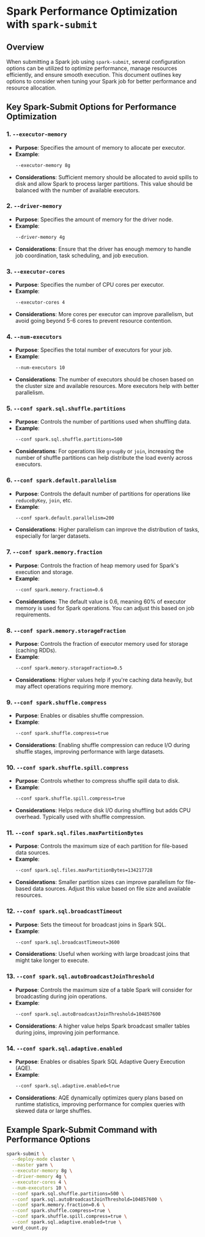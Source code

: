 # Spark Performance Optimization with `spark-submit`

## Overview

When submitting a Spark job using `spark-submit`, several configuration options can be utilized to optimize performance, manage resources efficiently, and ensure smooth execution. This document outlines key options to consider when tuning your Spark job for better performance and resource allocation.

## Key Spark-Submit Options for Performance Optimization

### 1. **`--executor-memory`**
   - **Purpose**: Specifies the amount of memory to allocate per executor.
   - **Example**: 
     ```bash
     --executor-memory 8g
     ```
   - **Considerations**: Sufficient memory should be allocated to avoid spills to disk and allow Spark to process larger partitions. This value should be balanced with the number of available executors.

### 2. **`--driver-memory`**
   - **Purpose**: Specifies the amount of memory for the driver node.
   - **Example**: 
     ```bash
     --driver-memory 4g
     ```
   - **Considerations**: Ensure that the driver has enough memory to handle job coordination, task scheduling, and job execution.

### 3. **`--executor-cores`**
   - **Purpose**: Specifies the number of CPU cores per executor.
   - **Example**: 
     ```bash
     --executor-cores 4
     ```
   - **Considerations**: More cores per executor can improve parallelism, but avoid going beyond 5-6 cores to prevent resource contention.

### 4. **`--num-executors`**
   - **Purpose**: Specifies the total number of executors for your job.
   - **Example**: 
     ```bash
     --num-executors 10
     ```
   - **Considerations**: The number of executors should be chosen based on the cluster size and available resources. More executors help with better parallelism.

### 5. **`--conf spark.sql.shuffle.partitions`**
   - **Purpose**: Controls the number of partitions used when shuffling data.
   - **Example**: 
     ```bash
     --conf spark.sql.shuffle.partitions=500
     ```
   - **Considerations**: For operations like `groupBy` or `join`, increasing the number of shuffle partitions can help distribute the load evenly across executors.

### 6. **`--conf spark.default.parallelism`**
   - **Purpose**: Controls the default number of partitions for operations like `reduceByKey`, `join`, etc.
   - **Example**: 
     ```bash
     --conf spark.default.parallelism=200
     ```
   - **Considerations**: Higher parallelism can improve the distribution of tasks, especially for larger datasets.

### 7. **`--conf spark.memory.fraction`**
   - **Purpose**: Controls the fraction of heap memory used for Spark's execution and storage.
   - **Example**: 
     ```bash
     --conf spark.memory.fraction=0.6
     ```
   - **Considerations**: The default value is 0.6, meaning 60% of executor memory is used for Spark operations. You can adjust this based on job requirements.

### 8. **`--conf spark.memory.storageFraction`**
   - **Purpose**: Controls the fraction of executor memory used for storage (caching RDDs).
   - **Example**: 
     ```bash
     --conf spark.memory.storageFraction=0.5
     ```
   - **Considerations**: Higher values help if you're caching data heavily, but may affect operations requiring more memory.

### 9. **`--conf spark.shuffle.compress`**
   - **Purpose**: Enables or disables shuffle compression.
   - **Example**: 
     ```bash
     --conf spark.shuffle.compress=true
     ```
   - **Considerations**: Enabling shuffle compression can reduce I/O during shuffle stages, improving performance with large datasets.

### 10. **`--conf spark.shuffle.spill.compress`**
   - **Purpose**: Controls whether to compress shuffle spill data to disk.
   - **Example**: 
     ```bash
     --conf spark.shuffle.spill.compress=true
     ```
   - **Considerations**: Helps reduce disk I/O during shuffling but adds CPU overhead. Typically used with shuffle compression.

### 11. **`--conf spark.sql.files.maxPartitionBytes`**
   - **Purpose**: Controls the maximum size of each partition for file-based data sources.
   - **Example**: 
     ```bash
     --conf spark.sql.files.maxPartitionBytes=134217728
     ```
   - **Considerations**: Smaller partition sizes can improve parallelism for file-based data sources. Adjust this value based on file size and available resources.

### 12. **`--conf spark.sql.broadcastTimeout`**
   - **Purpose**: Sets the timeout for broadcast joins in Spark SQL.
   - **Example**: 
     ```bash
     --conf spark.sql.broadcastTimeout=3600
     ```
   - **Considerations**: Useful when working with large broadcast joins that might take longer to execute.

### 13. **`--conf spark.sql.autoBroadcastJoinThreshold`**
   - **Purpose**: Controls the maximum size of a table Spark will consider for broadcasting during join operations.
   - **Example**: 
     ```bash
     --conf spark.sql.autoBroadcastJoinThreshold=104857600
     ```
   - **Considerations**: A higher value helps Spark broadcast smaller tables during joins, improving join performance.

### 14. **`--conf spark.sql.adaptive.enabled`**
   - **Purpose**: Enables or disables Spark SQL Adaptive Query Execution (AQE).
   - **Example**: 
     ```bash
     --conf spark.sql.adaptive.enabled=true
     ```
   - **Considerations**: AQE dynamically optimizes query plans based on runtime statistics, improving performance for complex queries with skewed data or large shuffles.

## Example Spark-Submit Command with Performance Options

```bash
spark-submit \
  --deploy-mode cluster \
  --master yarn \
  --executor-memory 8g \
  --driver-memory 4g \
  --executor-cores 4 \
  --num-executors 10 \
  --conf spark.sql.shuffle.partitions=500 \
  --conf spark.sql.autoBroadcastJoinThreshold=104857600 \
  --conf spark.memory.fraction=0.6 \
  --conf spark.shuffle.compress=true \
  --conf spark.shuffle.spill.compress=true \
  --conf spark.sql.adaptive.enabled=true \
  word_count.py
